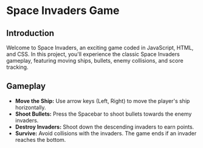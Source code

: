 # Space Invaders Game



## Introduction

Welcome to Space Invaders, an exciting game coded in JavaScript, HTML, and CSS. In this project, you'll experience the classic Space Invaders gameplay, featuring moving ships, bullets, enemy collisions, and score tracking.

## Gameplay

- **Move the Ship:** Use arrow keys (Left, Right) to move the player's ship horizontally.
- **Shoot Bullets:** Press the Spacebar to shoot bullets towards the enemy invaders.
- **Destroy Invaders:** Shoot down the descending invaders to earn points.
- **Survive:** Avoid collisions with the invaders. The game ends if an invader reaches the bottom.




